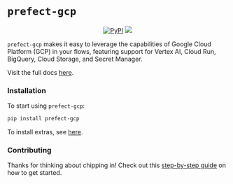 # `prefect-gcp`

<p align="center">
    <a href="https://pypi.python.org/pypi/prefect-gcp/" alt="PyPI version">
        <img alt="PyPI" src="https://img.shields.io/pypi/v/prefect-gcp?color=0052FF&labelColor=090422"></a>
    <a href="https://pypistats.org/packages/prefect-gcp/" alt="Downloads">
        <img src="https://img.shields.io/pypi/dm/prefect-gcp?color=0052FF&labelColor=090422" /></a>
</p>

`prefect-gcp` makes it easy to leverage the capabilities of Google Cloud Platform (GCP) in your flows, featuring support for Vertex AI, Cloud Run, BigQuery, Cloud Storage, and Secret Manager.

Visit the full docs [here](https://PrefectHQ.github.io/prefect-gcp).

### Installation

To start using `prefect-gcp`:

```bash
pip install prefect-gcp
```

To install extras, see [here](https://prefecthq.github.io/prefect-gcp/#installation).

### Contributing

Thanks for thinking about chipping in! Check out this [step-by-step guide](https://prefecthq.github.io/prefect-gcp/#installation) on how to get started.
